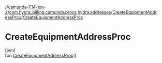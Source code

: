 //[camunda-7.14-ext-2](../../../index.md)/[com.hydra_billing.camunda.procs.hydra.addresses](../index.md)/[CreateEquipmentAddressProc](index.md)/[CreateEquipmentAddressProc](-create-equipment-address-proc.md)

# CreateEquipmentAddressProc

[jvm]\
fun [CreateEquipmentAddressProc](-create-equipment-address-proc.md)()
